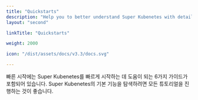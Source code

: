 ```yaml
---
title: "Quickstarts"
description: "Help you to better understand Super Kubenetes with detailed graphics and contents"
layout: "second"

linkTitle: "Quickstarts"

weight: 2000

icon: "/dist/assets/docs/v3.3/docs.svg"

---
```


빠른 시작에는 Super Kubenetes를 빠르게 시작하는 데 도움이 되는 6가지 가이드가 포함되어 있습니다. Super Kubenetes의 기본 기능을 탐색하려면 모든 튜토리얼을 진행하는 것이 좋습니다.


